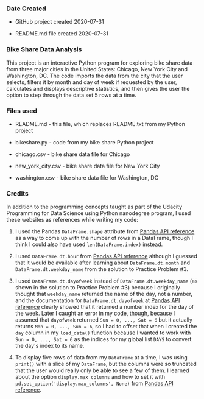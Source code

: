### Date Created

* GitHub project created 2020-07-31

* README.md file created 2020-07-31

### Bike Share Data Analysis

This project is an interactive Python program for exploring bike share data
from three major cities in the United States: Chicago, New York City and
Washington, DC.  The code imports the data from the city that the user selects,
filters it by month and day of week if requested by the user, calculates and
displays descriptive statistics, and then gives the user the option to step
through the data set 5 rows at a time.

### Files used

* README.md - this file, which replaces README.txt from my Python project

* bikeshare.py - code from my bike share Python project

* chicago.csv - bike share data file for Chicago

* new_york_city.csv - bike share data file for New York City

* washington.csv - bike share data file for Washington, DC

### Credits

In addition to the programming concepts taught as part of the Udacity
Programming for Data Science using Python nanodegree program, I used these
websites as references while writing my code:

1. I used the Pandas `DataFrame.shape` attribute from
[Pandas API reference](https://pandas.pydata.org/docs/reference/frame.html)
as a way to come up with the number of rows in a DataFrame, though I think I
could also have used `len(DataFrame.index)` instead.

2. I used `DataFrame.dt.hour` from
[Pandas API reference](https://pandas.pydata.org/pandas-docs/stable/reference/api/pandas.Series.dt.hour.html)
although I guessed that it would be available after learning about
`DataFrame.dt.month` and `DataFrame.dt.weekday_name` from the solution to
Practice Problem \#3.

3. I used `DataFrame.dt.dayofweek` instead of `DataFrame.dt.weekday_name` (as
shown in the solution to Practice Problem \#3) because I originally thought
that `weekday_name` returned the name of the day, not a number, and the
documentation for `DataFrame.dt.dayofweek` at
[Pandas API reference](https://pandas.pydata.org/pandas-docs/stable/reference/api/pandas.Series.dt.dayofweek.html)
clearly showed that it returned a number index for the day of the week.  Later
I caught an error in my code, though, because I assumed that `dayofweek`
returned `Sun = 0, ..., Sat = 6` but it actually returns
`Mon = 0, ..., Sun = 6`, so I had to offset that when I created the `day`
column in my `load_data()` function because I wanted to work with
`Sun = 0, ..., Sat = 6` as the indices for my global list `DAYS` to
convert the day's index to its name.

4. To display five rows of data from my `DataFrame` at a time, I was using
`print()` with a slice of my `DataFrame`, but the columns were so truncated
that the user would really only be able to see a few of them.  I learned about
the option `display.max_columns` and how to set it with
`pd.set_option('display.max_columns', None)` from
[Pandas API reference](https://pandas.pydata.org/pandas-docs/stable/user_guide/options.html).
